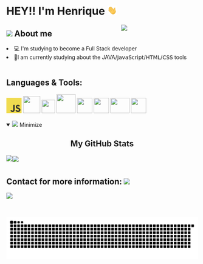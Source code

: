 
<h1>  HEY!! I'm Henrique <img src="https://github.com/LeonardoYz/LeonardoYz/blob/main/assets/Hi.gif" width="25"></h1>
<img align="right" width="40%" src="https://media3.giphy.com/media/qgQUggAC3Pfv687qPC/giphy.gif?cid=ecf05e47tqkht9a5qgzojxk2zh0toqgkku3lucq2k6nhdpjw&rid=giphy.gif&ct=g">

<h2> <img src="https://emoji.gg/assets/emoji/7279-vibecat.gif" width="26"/> About me </h2>
<li> 💻 I'm studying to become a Full Stack developer </li>
<li> 🧠I am currently studying about the JAVA/𝖩𝖺𝗏𝖺𝖲𝖼𝗋𝗂𝗉𝗍/𝖧𝖳𝖬𝖫/𝖢𝖲𝖲 tools </li>

<br/>
<h2>Languages & Tools:</h2>
<code><img height="40" width="40" src="https://raw.githubusercontent.com/github/explore/80688e429a7d4ef2fca1e82350fe8e3517d3494d/topics/javascript/javascript.png"></code>
<code><img height="45" width="45" src="https://cdn.jim-nielsen.com/macos/128/github-desktop-2021-05-20.png"></code>
<code><img height="35" width="35" src="https://upload.wikimedia.org/wikipedia/commons/thumb/9/9a/Visual_Studio_Code_1.35_icon.svg/512px-Visual_Studio_Code_1.35_icon.svg.png?20210804221519"></code>
<code><img height="50" width="50" src="https://cdn.jsdelivr.net/gh/devicons/devicon/icons/java/java-original-wordmark.svg"></code>
<code><img height="40" width="40" src="https://cdn.jsdelivr.net/gh/devicons/devicon/icons/postgresql/postgresql-original.svg"></code>
<code><img height="40" width="40" src="https://upload.wikimedia.org/wikipedia/commons/thumb/9/98/Apache_NetBeans_Logo.svg/888px-Apache_NetBeans_Logo.svg.png"></code>
<code><img height="40" width="50" src="https://img.icons8.com/color/344/react-native.png"></code>
<code><img height="40" width="40" src="https://mccarter.gallerycdn.vsassets.io/extensions/mccarter/start-git-bash/1.2.1/1499505567572/Microsoft.VisualStudio.Services.Icons.Default"></code>
<br/>
<br/>

<details open="">
<summary>
  <img src="https://media.giphy.com/media/cj87CxfRtrUifF3Ryk/giphy.gif" height="25">
  <span> Minimize </span>
</summary>
<h2 align="center"> My GitHub Stats </h2>
<a href="https://github.com/henrique195578/github-readme-stats">
<img align="left" src="https://github-readme-stats.vercel.app/api?username=henrique195578&count_private=true&show_icons=true&theme=radical" />
</a>
<a href="https://github.com/henrique195578/convoychat">
<img align="center" src="https://github-readme-stats.vercel.app/api/top-langs/?username=henrique195578&theme=radical" />
</a>

#
<h2>
  Contact for more information:
  <a 
     target="_blank">
    <img src="https://media.tenor.com/images/22f42c11b612b041b4038573dca18a2d/tenor.gif" height="25px" style="max-width:100%;">
  </a>
</h2>

 <a 
    href="https://www.linkedin.com/in/henrique-borges-da-silva-2a9a791a1/" target="_blank">
  <code><img src="https://img.shields.io/badge/-LinkedIn-%230077B5?style=for-the-badge&logo=linkedin&logoColor=white" target="_blank"></code>
</a>

<br/>


  ![Snake animation](https://github.com/henrique195578/henrique195578/blob/output/github-contribution-grid-snake.svg)

